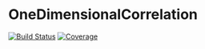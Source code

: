 # OneDimensionalCorrelation

[![Build Status](https://github.com/tjjarvinen/OneDimensionalCorrelation.jl/workflows/CI/badge.svg)](https://github.com/tjjarvinen/OneDimensionalCorrelation.jl/actions)
[![Coverage](https://codecov.io/gh/tjjarvinen/OneDimensionalCorrelation.jl/branch/master/graph/badge.svg)](https://codecov.io/gh/tjjarvinen/OneDimensionalCorrelation.jl)
